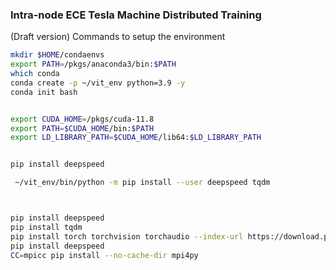 ### Intra-node ECE Tesla Machine Distributed Training

(Draft version) Commands to setup the environment

```sh
mkdir $HOME/condaenvs
export PATH=/pkgs/anaconda3/bin:$PATH
which conda
conda create -p ~/vit_env python=3.9 -y
conda init bash


export CUDA_HOME=/pkgs/cuda-11.8
export PATH=$CUDA_HOME/bin:$PATH
export LD_LIBRARY_PATH=$CUDA_HOME/lib64:$LD_LIBRARY_PATH


pip install deepspeed

 ~/vit_env/bin/python -m pip install --user deepspeed tqdm



pip install deepspeed
pip install tqdm
pip install torch torchvision torchaudio --index-url https://download.pytorch.org/whl/cu121
pip install deepspeed
CC=mpicc pip install --no-cache-dir mpi4py
```
